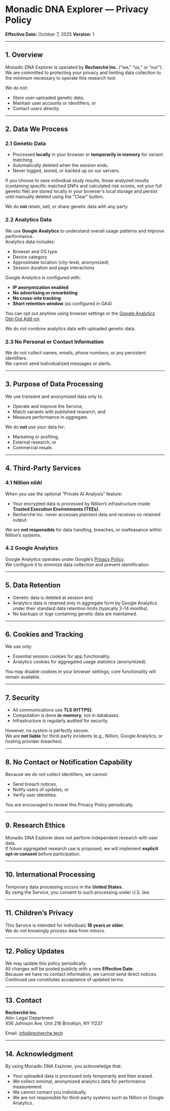 # Monadic DNA Explorer — Privacy Policy
**Effective Date:** October 7, 2025 
**Version:** 1

---

## 1. Overview

Monadic DNA Explorer is operated by **Recherché Inc.** (“we,” “us,” or “our”).  
We are committed to protecting your privacy and limiting data collection to the minimum necessary to operate this research tool.

We do not:
- Store user-uploaded genetic data,
- Maintain user accounts or identifiers, or
- Contact users directly.

---

## 2. Data We Process

### 2.1 Genetic Data
- Processed **locally** in your browser or **temporarily in memory** for variant matching.
- Automatically deleted when the session ends.
- Never logged, stored, or backed up on our servers.

If you choose to save individual study results, those analyzed results (containing specific matched SNPs and calculated risk scores, not your full genetic file) are stored locally in your browser's local storage and persist until manually deleted using the "Clear" button.

We do **not** retain, sell, or share genetic data with any party.

### 2.2 Analytics Data
We use **Google Analytics** to understand overall usage patterns and improve performance.  
Analytics data includes:
- Browser and OS type
- Device category
- Approximate location (city-level, anonymized)
- Session duration and page interactions

Google Analytics is configured with:
- **IP anonymization enabled**
- **No advertising or remarketing**
- **No cross-site tracking**
- **Short retention window** (as configured in GA4)

You can opt out anytime using browser settings or the [Google Analytics Opt-Out Add-on](https://tools.google.com/dlpage/gaoptout).

We do not combine analytics data with uploaded genetic data.

### 2.3 No Personal or Contact Information
We do not collect names, emails, phone numbers, or any persistent identifiers.  
We cannot send individualized messages or alerts.

---

## 3. Purpose of Data Processing

We use transient and anonymized data only to:
- Operate and improve the Service,
- Match variants with published research, and
- Measure performance in aggregate.

We do **not** use your data for:
- Marketing or profiling,
- External research, or
- Commercial resale.

---

## 4. Third-Party Services

### 4.1 Nillion nilAI
When you use the optional “Private AI Analysis” feature:
- Your encrypted data is processed by Nillion’s infrastructure inside **Trusted Execution Environments (TEEs)**.
- Recherché Inc. never accesses plaintext data and receives no retained output.

We are **not responsible** for data handling, breaches, or malfeasance within Nillion’s systems.

### 4.2 Google Analytics
Google Analytics operates under Google’s [Privacy Policy](https://policies.google.com/privacy).  
We configure it to minimize data collection and prevent identification.

---

## 5. Data Retention

- Genetic data is deleted at session end.
- Analytics data is retained only in aggregate form by Google Analytics under their standard data retention limits (typically 2–14 months).
- No backups or logs containing genetic data are maintained.

---

## 6. Cookies and Tracking

We use only:
- Essential session cookies for app functionality.
- Analytics cookies for aggregated usage statistics (anonymized).

You may disable cookies in your browser settings; core functionality will remain available.

---

## 7. Security

- All communications use **TLS (HTTPS)**.
- Computation is done **in-memory**, not in databases.
- Infrastructure is regularly audited for security.

However, no system is perfectly secure.  
We are **not liable** for third-party incidents (e.g., Nillion, Google Analytics, or hosting provider breaches).

---

## 8. No Contact or Notification Capability

Because we do not collect identifiers, we cannot:
- Send breach notices,
- Notify users of updates, or
- Verify user identities.

You are encouraged to review this Privacy Policy periodically.

---

## 9. Research Ethics

Monadic DNA Explorer does not perform independent research with user data.  
If future aggregated research use is proposed, we will implement **explicit opt-in consent** before participation.

---

## 10. International Processing

Temporary data processing occurs in the **United States**.  
By using the Service, you consent to such processing under U.S. law.

---

## 11. Children’s Privacy

This Service is intended for individuals **18 years or older**.  
We do not knowingly process data from minors.

---

## 12. Policy Updates

We may update this policy periodically.  
All changes will be posted publicly with a new **Effective Date**.  
Because we have no contact information, we cannot send direct notices.  
Continued use constitutes acceptance of updated terms.

---

## 13. Contact

**Recherché Inc.**  
Attn: Legal Department  
456 Johnson Ave, Unit 216
Brooklyn, NY 11237

Email: info@recherche.tech

---

## 14. Acknowledgment

By using Monadic DNA Explorer, you acknowledge that:
- Your uploaded data is processed only temporarily and then erased.
- We collect minimal, anonymized analytics data for performance measurement.
- We cannot contact you individually.
- We are not responsible for third-party systems such as Nillion or Google Analytics.
